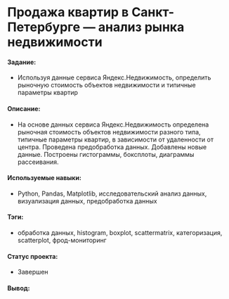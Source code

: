 # Продажа квартир в Санкт-Петербурге — анализ рынка недвижимости

#### Задание: 
- Используя данные сервиса Яндекс.Недвижимость, определить рыночную стоимость объектов недвижимости и типичные параметры квартир

#### Описание:
- На основе данных сервиса Яндекс.Недвижимость определена рыночная стоимость
объектов недвижимости разного типа, типичные параметры квартир, в зависимости от
удаленности от центра. Проведена предобработка данных. Добавлены новые данные.
Построены гистограммы, боксплоты, диаграммы рассеивания.

#### Используемые навыки:
- Python, Pandas, Matplotlib, исследовательский анализ данных, визуализация данных, предобработка данных

#### Тэги:
- обработка данных, histogram, boxplot, scattermatrix,
категоризация, scatterplot,  фрод-мониторинг

#### Статус проекта: 
- Завершен 

#### Вывод: 
